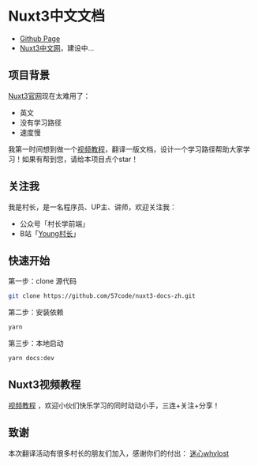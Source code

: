 # Nuxt3中文文档
- [Github Page](https://57code.github.io/nuxt3-docs-zh/)
- [Nuxt3中文网](http://nuxt3.cn)，建设中...

## 项目背景
[Nuxt3官网](http://v3.nuxtjs.org/docs/usage/data-fetching/)现在太难用了：
- 英文
- 没有学习路径
- 速度慢

我第一时间想到做一个[视频教程](https://space.bilibili.com/480140591/channel/collectiondetail?sid=34039)，翻译一版文档，设计一个学习路径帮助大家学习！如果有帮到您，请给本项目点个star！
## 关注我
我是村长，是一名程序员、UP主、讲师，欢迎关注我：
- 公众号「村长学前端」
- B站「[Young村长](https://space.bilibili.com/480140591)」

## 快速开始
第一步：clone 源代码
```bash
git clone https://github.com/57code/nuxt3-docs-zh.git
```

第二步：安装依赖
```bash
yarn
```

第三步：本地启动
```bash
yarn docs:dev
```

## Nuxt3视频教程
[视频教程](https://space.bilibili.com/480140591/channel/collectiondetail?sid=34039)
，欢迎小伙们快乐学习的同时动动小手，三连+关注+分享！


## 致谢
本次翻译活动有很多村长的朋友们加入，感谢你们的付出：
[迷心whylost](https://github.com/whylost)